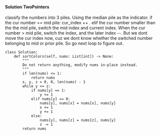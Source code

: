 #### Solution TwoPointers
classify the numbers into 3 piles. Using the median pile as the indicator. if the cur number == mid pile: cur_index ++ . elif the cur number smaller than the the mid pile, 
switch the mid index and current index. When the cur number > mid pile, switch the index, and the later index --. But we dont move the cur index now, cuz we dont know whether 
the switched number belonging to mid or prior pile. So go next loop to figure out.
```
class Solution:
    def sortColors(self, nums: List[int]) -> None:
        """
        Do not return anything, modify nums in-place instead.
        """
        if len(nums) <= 1:
            return nums
        x, y, z = 0, 0, len(nums) - 1
        while y <= z:
            if nums[y] == 1:
                y += 1
            elif nums[y] == 0:
                nums[y], nums[x] = nums[x], nums[y]
                x += 1
                y += 1
            else:
                nums[y], nums[z] = nums[z], nums[y]
                z -= 1
        return nums
```
